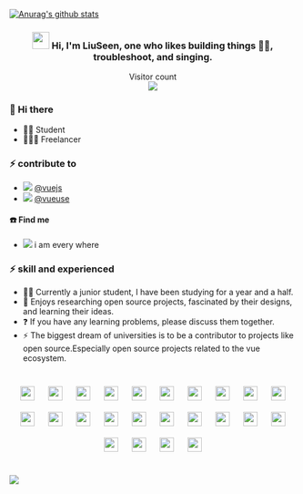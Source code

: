 [![Anurag's github stats](https://github-readme-stats.vercel.app/api?username=liuseen-l&show_icons=true&theme=tokyonight)](https://github.com/anuraghazra/github-readme-stats)

### <div align="center"><img src="https://raw.githubusercontent.com/iampavangandhi/iampavangandhi/master/gifs/Hi.gif" width="30"> Hi, I'm LiuSeen, one who likes building things 👨‍💻, troubleshoot, and singing.</div>

<p align="center"> 
  Visitor count<br>
  <img src="https://profile-counter.glitch.me/linseen-l/count.svg" />
</p>


### 👋 Hi there

- 🧑‍🎓 Student
- 🧑🏻‍💻 Freelancer


### ⚡ contribute to
- <img src="./icons/vuejs.svg"> [@vuejs](https://github.com/vuejs)
- <img src="./icons/vueuse.svg"> [@vueuse](https://github.com/vueuse)


#### ☎️ Find me

- <img src="./icons/mail.svg"> i am every where

### ⚡ skill and experienced

- 🧙🏻 Currently a junior student, I have been studying for a year and a half.
- 🧚 Enjoys researching open source projects, fascinated by their designs, and learning their ideas.
- ❓ If you have any learning problems, please discuss them together.
- ⚡ The biggest dream of universities is to be a contributor to projects like open source.Especially open source projects related to the vue ecosystem.

<br/>

<div align="center">
    <a  target="_blank">
        <img style="margin: 10px" src="./skill/npm.png"  height="25" />
    </a>
    <a  target="_blank">
        <img style="margin: 10px" src="./skill/js.png"  height="25" />
    </a>
    <a  target="_blank">
        <img style="margin: 10px" src="./skill/ts.png"  height="25" />
    </a>
    <a  target="_blank">
        <img style="margin: 10px" src="./skill/h5.png"  height="25" />
    </a>
    <a  target="_blank">
        <img style="margin: 10px" src="./skill/css3.png"  height="25" />
    </a>
    <a  target="_blank">
        <img style="margin: 10px" src="./skill/less.png"  height="25" />
    </a>
     <a  target="_blank">
        <img style="margin: 10px" src="./skill/sass.jpg"  height="25" />
    </a>
    <a  target="_blank">
        <img style="margin: 10px" src="./skill/webpack.png"  height="25" />
    </a>
    <a  target="_blank">
        <img style="margin: 10px" src="./skill/rollup.png"  height="25" />
    </a>
    <a  target="_blank">
        <img style="margin: 10px" src="./skill/vite.png"  height="25" />
    </a>
    <a  target="_blank">
        <img style="margin: 10px" src="./skill/vue.png"  height="25" />
    </a>
     <a  target="_blank">
        <img style="margin: 10px" src="./skill/uni.png"  height="25" />
    </a>
     <a  target="_blank">
        <img style="margin: 10px" src="./skill/react.jpg"  height="25" />
    </a>
     <a  target="_blank">
        <img style="margin: 10px" src="./skill/vitest.jpg"  height="25" />
    </a>
    <a  target="_blank">
        <img style="margin: 10px" src="./skill/jest.jpg"  height="25" />
    </a>
     <a  target="_blank">
        <img style="margin: 10px" src="./skill/vuex.jpg"  height="25" />
    </a>
     <a  target="_blank">
        <img style="margin: 10px" src="./skill/pinia.png"  height="25" />
    </a>
    <a  target="_blank">
        <img style="margin: 10px" src="./skill/electron.png"  height="25" />
    </a>
    <a  target="_blank">
        <img style="margin: 10px" src="./skill/tailwind.png"  height="25" />
    </a>
    <a  target="_blank">
        <img style="margin: 10px" src="./skill/git.png"  height="25" />
    </a>
     <a  target="_blank">
        <img style="margin: 10px" src="./skill/nodejs.png"  height="25" />
    </a>
     <a  target="_blank">
        <img style="margin: 10px" src="./skill/express.png"  height="25" />
    </a>
    <a  target="_blank">
        <img style="margin: 10px" src="./skill/linux.png"  height="25" />
    </a>
    <a  target="_blank">
        <img style="margin: 10px" src="./skill/nginx.png"  height="25" />
    </a>
</div>
<br/>

<a href=#><img src="contributions.svg"></a>
